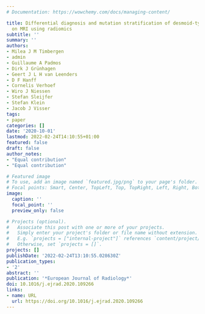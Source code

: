 ```yaml
---
# Documentation: https://wowchemy.com/docs/managing-content/

title: Differential diagnosis and mutation stratification of desmoid-type fibromatosis
  on MRI using radiomics
subtitle: ''
summary: ''
authors:
- Milea J M Timbergen
- admin
- Guillaume A Padmos
- Dirk J Grünhagen
- Geert J L H van Leenders
- D F Hanff
- Cornelis Verhoef
- Wiro J Niessen
- Stefan Sleijfer
- Stefan Klein
- Jacob J Visser
tags:
- paper
categories: []
date: '2020-10-01'
lastmod: 2022-02-24T14:10:55+01:00
featured: false
draft: false
author_notes:
- "Equal contribution"
- "Equal contribution"

# Featured image
# To use, add an image named `featured.jpg/png` to your page's folder.
# Focal points: Smart, Center, TopLeft, Top, TopRight, Left, Right, BottomLeft, Bottom, BottomRight.
image:
  caption: ''
  focal_point: ''
  preview_only: false

# Projects (optional).
#   Associate this post with one or more of your projects.
#   Simply enter your project's folder or file name without extension.
#   E.g. `projects = ["internal-project"]` references `content/project/deep-learning/index.md`.
#   Otherwise, set `projects = []`.
projects: []
publishDate: '2022-02-24T13:10:55.028630Z'
publication_types:
- '2'
abstract: ''
publication: '*European Journal of Radiology*'
doi: 10.1016/j.ejrad.2020.109266
links:
- name: URL
  url: https://doi.org/10.1016/j.ejrad.2020.109266
---
```

